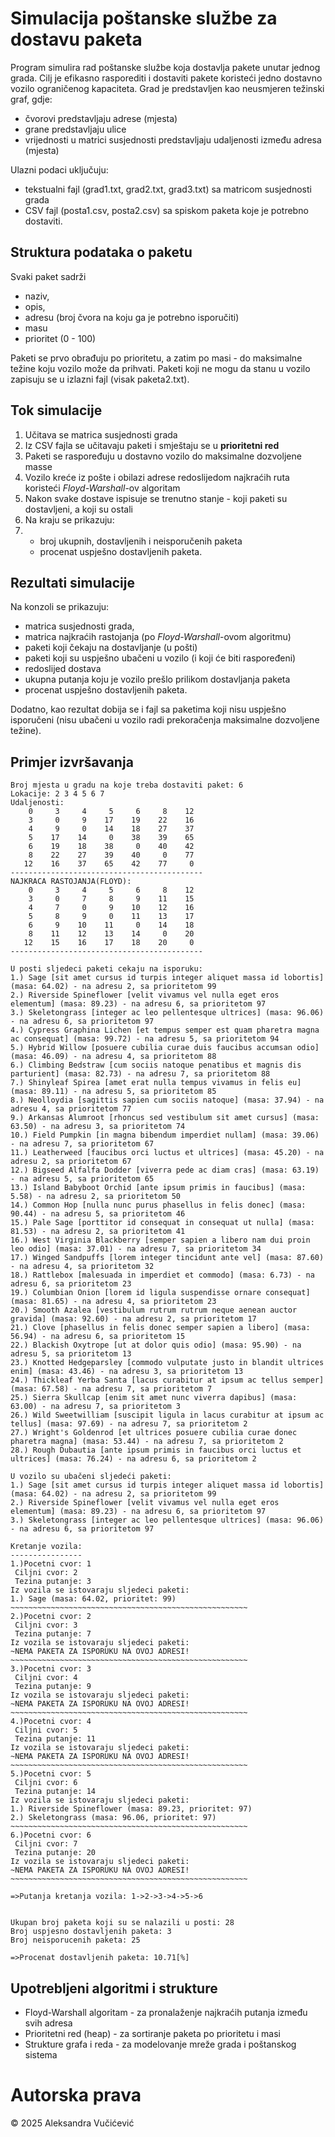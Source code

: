 # Simulacija poštanske službe za dostavu paketa
Program simulira rad poštanske službe koja dostavlja pakete unutar jednog grada. Cilj je efikasno rasporediti i dostaviti pakete koristeći jedno dostavno vozilo ograničenog kapaciteta.
Grad je predstavljen kao neusmjeren težinski graf, gdje:
* čvorovi predstavljaju adrese (mjesta)
* grane predstavljaju ulice
* vrijednosti u matrici susjednosti predstavljaju udaljenosti između adresa (mjesta)

Ulazni podaci uključuju:
* tekstualni fajl (grad1.txt, grad2.txt, grad3.txt) sa matricom susjednosti grada
* CSV fajl (posta1.csv, posta2.csv) sa spiskom paketa koje je potrebno dostaviti.

## Struktura podataka o paketu
Svaki paket sadrži
* naziv,
* opis,
* adresu (broj čvora na koju ga je potrebno isporučiti)
* masu
* prioritet (0 - 100)

Paketi se prvo obrađuju po prioritetu, a zatim po masi - do maksimalne težine koju vozilo može da prihvati.
Paketi koji ne mogu da stanu u vozilo zapisuju se u izlazni fajl (visak paketa2.txt).

## Tok simulacije
1. Učitava se matrica susjednosti grada
2. Iz CSV fajla se učitavaju paketi i smještaju se u **prioritetni red**
3. Paketi se raspoređuju u dostavno vozilo do maksimalne dozvoljene masse
4. Vozilo kreće iz pošte i obilazi adrese redoslijedom najkraćih ruta koristeći _Floyd-Warshall_-ov algoritam
5. Nakon svake dostave ispisuje se trenutno stanje - koji paketi su dostavljeni, a koji su ostali
6. Na kraju se prikazuju:
7. * broj ukupnih, dostavljenih i neisporučenih paketa
   * procenat uspješno dostavljenih paketa.

## Rezultati simulacije
Na konzoli se prikazuju:
* matrica susjednosti grada,
* matrica najkraćih rastojanja (po _Floyd-Warshall_-ovom algoritmu)
* paketi koji čekaju na dostavljanje (u pošti)
* paketi koji su uspješno ubačeni u vozilo (i koji će biti raspoređeni)
* redoslijed dostava
* ukupna putanja koju je vozilo prešlo prilikom dostavljanja paketa
* procenat uspješno dostavljenih paketa.

Dodatno, kao rezultat dobija se i fajl sa paketima koji nisu uspješno isporučeni (nisu ubačeni u vozilo radi prekoračenja maksimalne dozvoljene težine).

## Primjer izvršavanja

```
Broj mjesta u gradu na koje treba dostaviti paket: 6
Lokacije: 2 3 4 5 6 7 
Udaljenosti:
    0     3     4     5     6     8    12 
    3     0     9    17    19    22    16 
    4     9     0    14    18    27    37 
    5    17    14     0    38    39    65 
    6    19    18    38     0    40    42 
    8    22    27    39    40     0    77 
   12    16    37    65    42    77     0 
-------------------------------------------
NAJKRACA RASTOJANJA(FLOYD):
    0     3     4     5     6     8    12 
    3     0     7     8     9    11    15 
    4     7     0     9    10    12    16 
    5     8     9     0    11    13    17 
    6     9    10    11     0    14    18 
    8    11    12    13    14     0    20 
   12    15    16    17    18    20     0 
-------------------------------------------

U posti sljedeci paketi cekaju na isporuku:
1.) Sage [sit amet cursus id turpis integer aliquet massa id lobortis] (masa: 64.02) - na adresu 2, sa prioritetom 99
2.) Riverside Spineflower [velit vivamus vel nulla eget eros elementum] (masa: 89.23) - na adresu 6, sa prioritetom 97
3.) Skeletongrass [integer ac leo pellentesque ultrices] (masa: 96.06) - na adresu 6, sa prioritetom 97
4.) Cypress Graphina Lichen [et tempus semper est quam pharetra magna ac consequat] (masa: 99.72) - na adresu 5, sa prioritetom 94
5.) Hybrid Willow [posuere cubilia curae duis faucibus accumsan odio] (masa: 46.09) - na adresu 4, sa prioritetom 88
6.) Climbing Bedstraw [cum sociis natoque penatibus et magnis dis parturient] (masa: 82.73) - na adresu 7, sa prioritetom 88
7.) Shinyleaf Spirea [amet erat nulla tempus vivamus in felis eu] (masa: 89.11) - na adresu 5, sa prioritetom 85
8.) Neolloydia [sagittis sapien cum sociis natoque] (masa: 37.94) - na adresu 4, sa prioritetom 77
9.) Arkansas Alumroot [rhoncus sed vestibulum sit amet cursus] (masa: 63.50) - na adresu 3, sa prioritetom 74
10.) Field Pumpkin [in magna bibendum imperdiet nullam] (masa: 39.06) - na adresu 7, sa prioritetom 67
11.) Leatherweed [faucibus orci luctus et ultrices] (masa: 45.20) - na adresu 2, sa prioritetom 67
12.) Bigseed Alfalfa Dodder [viverra pede ac diam cras] (masa: 63.19) - na adresu 5, sa prioritetom 65
13.) Island Babyboot Orchid [ante ipsum primis in faucibus] (masa: 5.58) - na adresu 2, sa prioritetom 50
14.) Common Hop [nulla nunc purus phasellus in felis donec] (masa: 90.44) - na adresu 5, sa prioritetom 46
15.) Pale Sage [porttitor id consequat in consequat ut nulla] (masa: 81.53) - na adresu 2, sa prioritetom 41
16.) West Virginia Blackberry [semper sapien a libero nam dui proin leo odio] (masa: 37.01) - na adresu 7, sa prioritetom 34
17.) Winged Sandpuffs [lorem integer tincidunt ante vel] (masa: 87.60) - na adresu 4, sa prioritetom 32
18.) Rattlebox [malesuada in imperdiet et commodo] (masa: 6.73) - na adresu 6, sa prioritetom 23
19.) Columbian Onion [lorem id ligula suspendisse ornare consequat] (masa: 81.65) - na adresu 4, sa prioritetom 23
20.) Smooth Azalea [vestibulum rutrum rutrum neque aenean auctor gravida] (masa: 92.60) - na adresu 2, sa prioritetom 17
21.) Clove [phasellus in felis donec semper sapien a libero] (masa: 56.94) - na adresu 6, sa prioritetom 15
22.) Blackish Oxytrope [ut at dolor quis odio] (masa: 95.90) - na adresu 5, sa prioritetom 13
23.) Knotted Hedgeparsley [commodo vulputate justo in blandit ultrices enim] (masa: 43.46) - na adresu 3, sa prioritetom 13
24.) Thickleaf Yerba Santa [lacus curabitur at ipsum ac tellus semper] (masa: 67.58) - na adresu 7, sa prioritetom 7
25.) Sierra Skullcap [enim sit amet nunc viverra dapibus] (masa: 63.00) - na adresu 7, sa prioritetom 3
26.) Wild Sweetwilliam [suscipit ligula in lacus curabitur at ipsum ac tellus] (masa: 97.69) - na adresu 7, sa prioritetom 2
27.) Wright's Goldenrod [et ultrices posuere cubilia curae donec pharetra magna] (masa: 53.44) - na adresu 7, sa prioritetom 2
28.) Rough Dubautia [ante ipsum primis in faucibus orci luctus et ultrices] (masa: 76.24) - na adresu 6, sa prioritetom 2

U vozilo su ubačeni sljedeći paketi:
1.) Sage [sit amet cursus id turpis integer aliquet massa id lobortis] (masa: 64.02) - na adresu 2, sa prioritetom 99
2.) Riverside Spineflower [velit vivamus vel nulla eget eros elementum] (masa: 89.23) - na adresu 6, sa prioritetom 97
3.) Skeletongrass [integer ac leo pellentesque ultrices] (masa: 96.06) - na adresu 6, sa prioritetom 97

Kretanje vozila:
----------------
1.)Pocetni cvor: 1
 Ciljni cvor: 2
 Tezina putanje: 3
Iz vozila se istovaraju sljedeci paketi:
1.) Sage (masa: 64.02, prioritet: 99)
~~~~~~~~~~~~~~~~~~~~~~~~~~~~~~~~~~~~~~~~~~~~~~~~~~~~~
2.)Pocetni cvor: 2
 Ciljni cvor: 3
 Tezina putanje: 7
Iz vozila se istovaraju sljedeci paketi:
~NEMA PAKETA ZA ISPORUKU NA OVOJ ADRESI!
~~~~~~~~~~~~~~~~~~~~~~~~~~~~~~~~~~~~~~~~~~~~~~~~~~~~~
3.)Pocetni cvor: 3
 Ciljni cvor: 4
 Tezina putanje: 9
Iz vozila se istovaraju sljedeci paketi:
~NEMA PAKETA ZA ISPORUKU NA OVOJ ADRESI!
~~~~~~~~~~~~~~~~~~~~~~~~~~~~~~~~~~~~~~~~~~~~~~~~~~~~~
4.)Pocetni cvor: 4
 Ciljni cvor: 5
 Tezina putanje: 11
Iz vozila se istovaraju sljedeci paketi:
~NEMA PAKETA ZA ISPORUKU NA OVOJ ADRESI!
~~~~~~~~~~~~~~~~~~~~~~~~~~~~~~~~~~~~~~~~~~~~~~~~~~~~~
5.)Pocetni cvor: 5
 Ciljni cvor: 6
 Tezina putanje: 14
Iz vozila se istovaraju sljedeci paketi:
1.) Riverside Spineflower (masa: 89.23, prioritet: 97)
2.) Skeletongrass (masa: 96.06, prioritet: 97)
~~~~~~~~~~~~~~~~~~~~~~~~~~~~~~~~~~~~~~~~~~~~~~~~~~~~~
6.)Pocetni cvor: 6
 Ciljni cvor: 7
 Tezina putanje: 20
Iz vozila se istovaraju sljedeci paketi:
~NEMA PAKETA ZA ISPORUKU NA OVOJ ADRESI!
~~~~~~~~~~~~~~~~~~~~~~~~~~~~~~~~~~~~~~~~~~~~~~~~~~~~~

=>Putanja kretanja vozila: 1->2->3->4->5->6


Ukupan broj paketa koji su se nalazili u posti: 28
Broj uspjesno dostavljenih paketa: 3
Broj neisporucenih paketa: 25

=>Procenat dostavljenih paketa: 10.71[%]
```

## Upotrebljeni algoritmi i strukture
* Floyd-Warshall algoritam - za pronalaženje najkraćih putanja između svih adresa
* Prioritetni red (heap) - za sortiranje paketa po prioritetu i masi
* Strukture grafa i reda - za modelovanje mreže grada i poštanskog sistema

# Autorska prava 
© 2025 Aleksandra Vučićević
